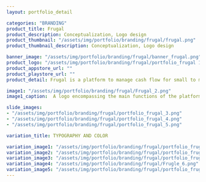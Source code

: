 ```yaml
---
layout: portfolio_detail

categories: "BRANDING"
product_title: Frugal
product_description: Conceptualization, Logo design
product_thumbnail: "/assets/img/portfolio/branding/frugal/frugal.png"
product_thumbnail_description: Conceptualization, Logo design

banner_image: "/assets/img/portfolio/branding/frugal/banner_frugal.png"
product_logo: "/assets/img/portfolio/branding/frugal/portfolio_frugal 1.svg"
product_appstore_url: ""
product_playstore_url: ""
product_detail: Frugal is a platform to manage cash flow for small to medium enterprises and allocation of funds to different cost centers. Thus, optimizing the expenditure and increasing the corpus fund of the organization. The particular logo for the platform should convey the ideas of finance and allocation. Also the theme and visual appeal of the platform suggests the logo should follow a clean and sleek visual style. 

image1: "/assets/img/portfolio/branding/frugal/Frugal_2.png"
image1_caption:  A logo encompassing the main functions of the platform

slide_images:
- "/assets/img/portfolio/branding/frugal/portfolio_frugal_3.png"
- "/assets/img/portfolio/branding/frugal/portfolio_frugal_4.png"
- "/assets/img/portfolio/branding/frugal/portfolio_frugal_5.png"

variation_title: TYPOGRAPHY AND COLOR

variation_image1: "/assets/img/portfolio/branding/frugal/portfolio_frugal 5A.png"
variation_image2: "/assets/img/portfolio/branding/frugal/portfolio_frugal 5B.png"
variation_image3: "/assets/img/portfolio/branding/frugal/portfolio_frugal 5C.png"
variation_image4: "/assets/img/portfolio/branding/frugal/Frugle_6.png"
variation_image5: "/assets/img/portfolio/branding/frugal/portfolio_frugal 6.jpg"
---
```

